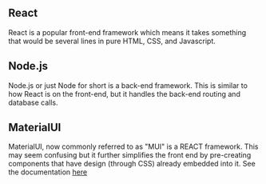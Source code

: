 ## React 
React is a popular front-end framework which means it takes something that would be several lines in pure HTML, CSS, and Javascript. 

## Node.js
Node.js or just Node for short is a back-end framework. This is similar to how React is on the front-end, but it handles the back-end routing and database calls.

## MaterialUI 
MaterialUI, now commonly referred to as "MUI" is a REACT framework. This may seem confusing but it further simplifies the front end by pre-creating components that have design (through CSS) already embedded into it. See the documentation [here](https://mui.com/getting-started/usage/)

